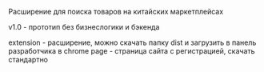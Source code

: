 Расширение для поиска товаров на китайских маркетплейсах

v1.0 - прототип без бизнеслогики и бэкенда

extension - расширение, можно скачать папку dist и загрузить в панель разработчика в chrome
page - страница сайта с регистрацией, скачать стандартно
